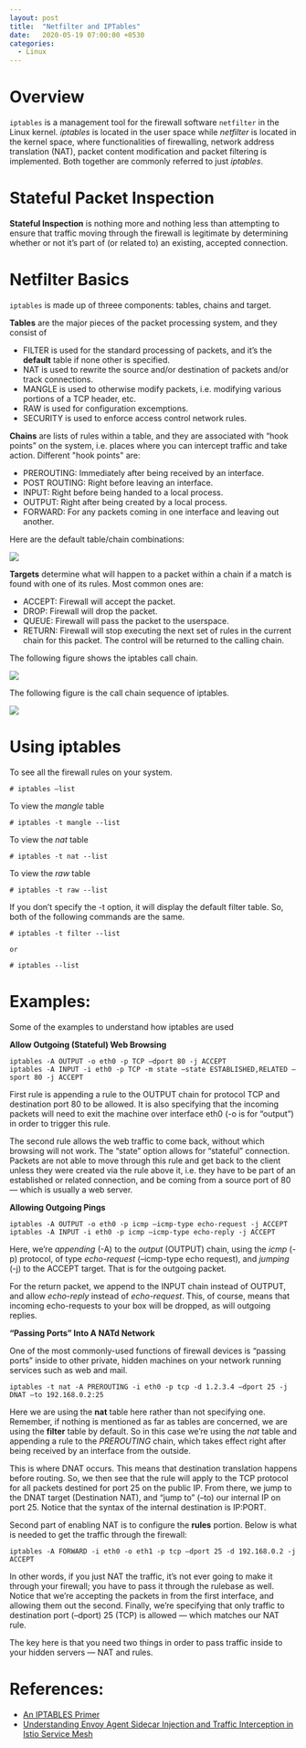 ```yaml
---
layout: post
title:  "Netfilter and IPTables"
date:   2020-05-19 07:00:00 +0530
categories: 
  - Linux
---
```


# Overview

```iptables``` is a management tool for the firewall software ```netfilter``` in the Linux kernel. *iptables* is located in the user space while *netfilter* is located in the kernel space, where functionalities of firewalling, network address translation (NAT), packet content modification and packet filtering is implemented. Both together are commonly referred to just *iptables*.

# Stateful Packet Inspection

**Stateful Inspection** is nothing more and nothing less than attempting to ensure that traffic moving through the firewall is legitimate by determining whether or not it’s part of (or related to) an existing, accepted connection.

# Netfilter Basics

```iptables``` is made up of threee components: tables, chains and target.

**Tables** are the major pieces of the packet processing system, and they consist of 
* FILTER is used for the standard processing of packets, and it’s the **default** table if none other is specified.
* NAT is used to rewrite the source and/or destination of packets and/or track connections.
* MANGLE is used to otherwise modify packets, i.e. modifying various portions of a TCP header, etc.
* RAW is used for configuration excemptions.
* SECURITY is used to enforce access control network rules.

**Chains** are lists of rules within a table, and they are associated with “hook points” on the system, i.e. places where you can intercept traffic and take action. Different "hook points" are:
* PREROUTING: Immediately after being received by an interface.
* POST ROUTING: Right before leaving an interface.
* INPUT: Right before being handed to a local process.
* OUTPUT: Right after being created by a local process.
* FORWARD: For any packets coming in one interface and leaving out another.

Here are the default table/chain combinations:

<img src="https://manoj-gupta.github.io/images/iptables-table-chain-combo.png">


**Targets** determine what will happen to a packet within a chain if a match is found with one of its rules. Most common ones are:
* ACCEPT: Firewall will accept the packet.
* DROP: Firewall will drop the packet.
* QUEUE: Firewall will pass the packet to the userspace.
* RETURN: Firewall will stop executing the next set of rules in the current chain for this packet. The control will be returned to the calling chain.

The following figure shows the iptables call chain.

<img src="https://manoj-gupta.github.io/images/iptables_packetflow.png">


The following figure is the call chain sequence of iptables.

<img src="https://manoj-gupta.github.io/images/iptables-chains.jpg">

# Using iptables

To see all the firewall rules on your system.

```
# iptables –list
```

To view the *mangle* table

```
# iptables -t mangle --list
```

To view the *nat* table

```
# iptables -t nat --list
```

To view the *raw* table

```
# iptables -t raw --list
```

If you don’t specify the -t option, it will display the default filter table. So, both of the following commands are the same.

```
# iptables -t filter --list

or

# iptables --list
```

# Examples:

Some of the examples to understand how iptables are used

__Allow Outgoing (Stateful) Web Browsing__

```
iptables -A OUTPUT -o eth0 -p TCP –dport 80 -j ACCEPT
iptables -A INPUT -i eth0 -p TCP -m state –state ESTABLISHED,RELATED –sport 80 -j ACCEPT
```

First rule is appending a rule to the OUTPUT chain for protocol TCP and destination port 80 to be allowed. It is also specifying that the incoming packets will need to exit the machine over interface eth0 (-o is for “output”) in order to trigger this rule.

The second rule allows the web traffic to come back, without which browsing will not work. The  “state” option allows for “stateful” connection. Packets are not able to move through this rule and get back to the client unless they were created via the rule above it, i.e. they have to be part of an established or related connection, and be coming from a source port of 80 — which is usually a web server.

__Allowing Outgoing Pings__

```
iptables -A OUTPUT -o eth0 -p icmp –icmp-type echo-request -j ACCEPT
iptables -A INPUT -i eth0 -p icmp –icmp-type echo-reply -j ACCEPT
```

Here, we’re *appending* (-A) to the *output* (OUTPUT) chain, using the *icmp* (-p) protocol, of type *echo-request* (–icmp-type echo request), and *jumping* (-j) to the ACCEPT target. That is for the outgoing packet. 

For the return packet, we append to the INPUT chain instead of OUTPUT, and allow *echo-reply* instead of *echo-request*. This, of course, means that incoming echo-requests to your box will be dropped, as will outgoing replies.

__“Passing Ports” Into A NATd Network__

One of the most commonly-used functions of firewall devices is “passing ports” inside to other private, hidden machines on your network running services such as web and mail. 

```
iptables -t nat -A PREROUTING -i eth0 -p tcp -d 1.2.3.4 –dport 25 -j DNAT –to 192.168.0.2:25
```

Here we are using the **nat** table here rather than not specifying one. Remember, if nothing is mentioned as far as tables are concerned, we are using the **filter** table by default. So in this case we’re using the *nat* table and appending a rule to the *PREROUTING* chain, which takes effect right after being received by an interface from the outside.

This is where DNAT occurs. This means that destination translation happens before routing. So, we then see that the rule will apply to the TCP protocol for all packets destined for port 25 on the public IP. From there, we jump to the DNAT target (Destination NAT), and “jump to” (–to) our internal IP on port 25. Notice that the syntax of the internal destination is IP:PORT.

Second part of enabling NAT is to configure the **rules** portion. Below is what is needed to get the traffic through the firewall:

```
iptables -A FORWARD -i eth0 -o eth1 -p tcp –dport 25 -d 192.168.0.2 -j ACCEPT
```

In other words, if you just NAT the traffic, it’s not ever going to make it through your firewall; you have to pass it through the rulebase as well. Notice that we’re accepting the packets in from the first interface, and allowing them out the second. Finally, we’re specifying that only traffic to destination port (–dport) 25 (TCP) is allowed — which matches our NAT rule.

The key here is that you need two things in order to pass traffic inside to your hidden servers — NAT and rules.

# References:

* [An IPTABLES Primer](https://danielmiessler.com/study/iptables/)
* [Understanding Envoy Agent Sidecar Injection and Traffic Interception in Istio Service Mesh](https://jimmysong.io/posts/envoy-sidecar-injection-in-istio-service-mesh-deep-dive/)
